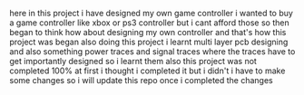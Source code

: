here in this project i have designed my own game controller i wanted to buy a game controller like xbox or ps3 controller but i cant afford those so then began to think how about designing my own controller and that's  how this project was began also doing this project i learnt multi layer pcb designing and also something power traces and signal traces where the traces have to get importantly designed so i learnt them also this project was not completed 100% at first i thought i completed it but i didn't i have to make some changes so i will update this repo once i completed the changes 
